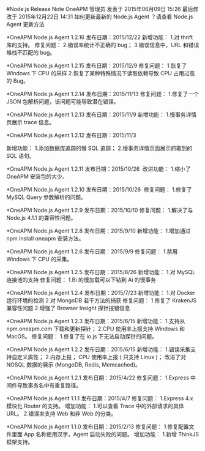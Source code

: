 #Node.js Release Note
OneAPM 管理员 发表于 2015年06月09日 15:26 最后修改于 2015年12月22日 14:31 
如何更新最新的 Node.js Agent ？请查看 Node.js Agent 更新方法

*OneAPM Node.js Agent 1.2.16
发布日期：2015/12/22
新增功能：
	1.对 thrift 库的支持。
修复问题：
	2.错误率统计不正确的 bug；
	3.错误信息中，URL 和错误堆栈不匹配的 bug。

*OneAPM Node.js Agent 1.2.15
发布日期：2015/12/9
修复问题：
	1.恢复了 Windows 下 CPU 的采样
	2.恢复了某种特殊情况下读取依赖导致 CPU 占用过高的 Bug。

*OneAPM Node.js Agent 1.2.14
发布日期：2015/11/13
修复问题：
	1.修复了一个 JSON 包解析问题，该问题可能导致潜在错误。

*OneAPM Node.js Agent 1.2.13
发布日期：2015/11/9
新增功能：
	1.慢事务详情页展示 trace 信息。

*OneAPM Node.js Agent 1.2.12
发布日期：2015/11/3 

新增功能：
	1.添加数据库追踪的慢 SQL 追踪；
	2.慢事务详情页面展示抓取到的 SQL 语句。

*OneAPM Node.js Agent 1.2.11
发布日期：2015/10/26 
改进功能：
	1.缩小了 OneAPM 安装包的大少。

*OneAPM Node.js Agent 1.2.10
发布日期：2015/10/26 
修复问题：
	1.修复了 MySQL Query 参数解析的问题。

*OneAPM Node.js Agent 1.2.9
发布日期：2015/10/10
修复问题：
	1.解决了与 Node.js 4.1.1 的兼容性问题。

*OneAPM Node.js Agent 1.2.8
发布日期：2015/9/10
新增功能：
	1.增加通过 npm install oneapm 安装方法。

*OneAPM Node.js Agent 1.2.6
发布日期：2015/9/9
修复问题：
	1.禁用 Windows 下 CPU 的采集。

*OneAPM Node.js Agent 1.2.5
发布日期：2015/8/26
新增功能：
	1.对 MySQL 连接池的支持
修复问题：
	1.Bi 的慢加载可以下钻到 Ai 的慢事务

*OneAPM Node.js Agent 1.2.4
发布日期：2015/7/23
新增功能：
	1.对 Docker 运行环境的检测
	2.对 MongoDB 若干方法的捕获
修复问题：
	1.修复了 KrakenJS 兼容性问题
	2.增强了 Browser Insight 探针报错信息

*OneAPM Node.js Agent 1.2.3
发布日期：2015/6/15
新增功能：
	1.支持从 npm.oneapm.com 下载和更新探针；
	2.CPU 使用率上报支持 Windows 和 MacOS。
修复问题：
	1.修复了在 io.js 下无法启动探针的问题。
	
*OneAPM Node.js Agent 1.2.2
发布日期：2015/6/15
新增功能：
	1.错误采集支持自定义属性；
	2.内存上报；
		CPU 使用率上报 ( 只支持 Linux )；
		改进了对 NOSQL 数据的展示 (MongoDB, Redis, Memcached)。

*OneAPM Node.js Agent 1.2.1
发布日期：2015/4/22
修复问题：
	1.Express 中间件导致事务名中有重复路径。

*OneAPM Node.js Agent 1.1.1
发布日期：2015/4/7
修复问题：
	1.Express 4.x 模块化 Router 的支持。
增加功能：
	1.可以查看 Trace 中的外部请求的具体 URL。
	2.错误率支持 Web 和非 Web 的分类。

*OneAPM Node.js Agent 1.1.0
发布日期：2015/2/13
修复问题：
	1.修复配置文件里面 App 名称使用汉字，Agent 启动失败的问题。
增加功能：
	1.新增 ThinkJS 框架支持。